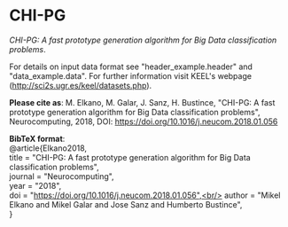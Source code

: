 # CHI-PG
*CHI-PG: A fast prototype generation algorithm for Big Data classification problems*.

For details on input data format see "header_example.header" and "data_example.data". For further information visit KEEL's webpage (http://sci2s.ugr.es/keel/datasets.php).

**Please cite as**: M. Elkano, M. Galar, J. Sanz, H. Bustince, "CHI-PG: A fast prototype generation algorithm for Big Data classification problems", Neurocomputing, 2018, DOI: https://doi.org/10.1016/j.neucom.2018.01.056

**BibTeX format**:<br/>
@article{Elkano2018,<br/>
title = "CHI-PG: A fast prototype generation algorithm for Big Data classification problems",<br/>
journal = "Neurocomputing",<br/>
year = "2018",<br/>
doi = "https://doi.org/10.1016/j.neucom.2018.01.056",<br/>
author = "Mikel Elkano and Mikel Galar and Jose Sanz and Humberto Bustince",<br/>
}<br/>
